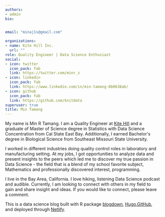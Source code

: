 ```yaml
---
authors:
- admin
bio: 

    
email: "minaj1s@gmail.com"

organizations:
- name: Kite Hill Inc.
  url: ""
role: Quality Engineer | Data Science Enthusiast
social:
- icon: twitter
  icon_pack: fab
  link: https://twitter.com/minr_z
- icon: linkedin
  icon_pack: fab
  link: https://www.linkedin.com/in/min-tamang-8b0638ab/
- icon: github
  icon_pack: fab
  link: https://github.com/knitdata
superuser: true
title: Min Tamang
---
```


My name is Min R Tamang. I am a Quality Engineer at [Kite Hill](https://www.kite-hill.com/) and a graduate of Master of Science degree in Statistics with Data Science Concentration from Cal State East Bay. Additionally, I earned Bachelor's degree in Biological Science from Southeast Missouri State University. 

I worked in different industries doing quality control roles in laboratory and manufacturing setting. At my jobs, I got opportunities to analyze data and present insights to the peers which led me to discover my true passion in Data Science - the field that is a blend of my school favorite subject, Mathematics and professionally discovered interest, programming.

I live in the Bay Area, California. I love hiking, listening Data Science podcast and audible. Currently, I am looking to connect with others in my field to gain and share insight and ideas. If you would like to connect, please leave a comment. 

This is a data science blog built with R package [blogdown](https://cran.r-project.org/web/packages/blogdown/index.html), [Hugo](https://gohugo.io/),[GitHub](https://github.com/knitdata/minrblog), and deployed through [Netlify](https://www.netlify.com/).
